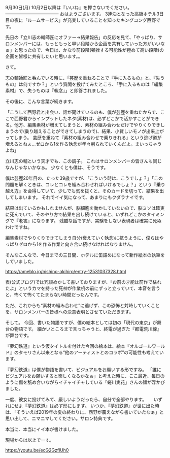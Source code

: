 9月30日(月) 10月2日以降は『いいね』を押さないでください。
━━━━━━━━━━━━
おはようございます。
3連泊となった高級ホテル3日目の夜に「ルームサービス」が充実していることを知ったキングコング西野です。

先日の「立川志の輔師匠にオファー→結果報告」の反応を見て、「やっぱり、サロンメンバーには、もっともっと早い段階から企画を共有していった方がいいなぁ」と思ったので、今日は、かなり前段階(頓挫する可能性が極めて高い段階)の企画を皆様に共有したいと思います。。

さて。

志の輔師匠と呑んでいる時に、「芸歴を重ねることで『手に入るもの』と、『失うもの』は何ですか？」という質問を投げてみたところ、「手に入るものは『編集素材』で、失うものは『執念』」と即答されました。

その後に、こんな言葉が続きます。

「こうして西野君と出会い、話が聞けているのも、僕が芸歴を重ねたからで、ここで西野君からインプットしたネタ(素材)は、必ずどこかで活かすことができる。他方、編集素材が増えてしまうと、素材の組み合わせだけでやりくりできしまうので(乗り越えることができてしまうので)、結果、小賢しいモノが出来上がってしまう。
芸歴を重ねて『素材の組み合わせで乗りきれる』という逃げ道が増えるとねぇ…ゼロから1を作る執念が年々削られていくんだよ。まいっちゃうよね」

立川志の輔という天才でも、この調子。
これはサロンメンバーの皆さんも同じなんじゃないかなぁ。
少なくとも僕は、そうです。

僕は芸歴20年目の、たった39歳ですが、「こういう時は、こうでしょ？」「この問題を解くときは、コレとコレを組み合わせればいけるでしょ？」という『乗り越え方』を会得していて、少しでも気を抜くと、そのカードを切って、結果を出してしまいます。
それでイイ気になって、あまりにもクダラナイです。

結果は出ているかもしれませんが、脳細胞を動かしていないので、脳ミソは確実に死んでいて、そのやり方で結果を出し続けていると、いずれどこかのタイミングで『老害』になります。
残酷な話ですが、実験をしない表現者は確実に死ぬわけですね。

編集素材でやりくりできてしまう自分(衰えていく執念)に抗うように、僕らはやっぱりゼロから1を作る作業と向き合い続けなければなりません。

そんなこんなで、今日までの三日間、ホテルに缶詰めになって新作絵本の執筆をしていました。

https://ameblo.jp/nishino-akihiro/entry-12531037328.html

表(公式ブログ)では冗談めかして書いておりますが、「お前の才能は前作で枯れたよ」というカマを持った死神が作業机の前にずっと立っていて、本音を言うと、怖くて怖くてたまらない時間だったんです。

ただ、これからも“素材の組み合わせ”に逃げず、この恐怖と対峙していくことを、サロンメンバーの皆様への決意表明とさせていただきます。

そして。
今回、書いた物語ですが、僕の絵本としては初の「現代の東京」が舞台の物語です。
細かいところまで言っちゃうと、終電が過ぎた『都電荒川線』が舞台です。

『夢幻鉄道』という仮タイトルを付けた今回の絵本は、絵本『オルゴールワールド』のタモリさん以来となる“他のアーティストとのコラボ”の可能性も考えています。

『夢幻鉄道』は僕が物語を書いて、ビジュアルをお願いする形ですね。
「誰にビジュアルをお願いすると楽しくなるかなぁ」と考えた時に、ここ最近、毎日のように傷を舐め合いながらイチャイチャしている「蜷川実花」さんの顔が浮かびました。

一度、彼女に投げてみて、厳しいようだったら、自分で全部やります。
　
いずれにせよ『夢幻鉄道』は必ず形にします。
いつか、『夢幻鉄道』が世に出た時は、「そういえば2019年の夏の終わりに、西野が震えながら書いていたなぁ」と思い出して、ニマニマしてください。サロン特典です。

本当に、本当にイイ本が書けました。

現場からは以上でーす。

https://youtu.be/ecG2GzflUh0
